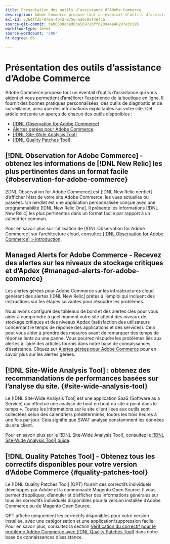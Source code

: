```yaml
---
title: Présentation des outils d’assistance d’Adobe Commerce
description: Adobe Commerce propose tout un éventail d’outils d’assistance qui vous aident et vous permettent d’améliorer l’expérience de la boutique en ligne.
exl-id: 5364ff2b-07ea-4b42-8756-adec85f4efca
source-git-commit: bab0530a3ed0ca56972bffd209a4a48297e3c195
workflow-type: tm+mt
source-wordcount: '396'
ht-degree: 0%

---
```


# Présentation des outils d’assistance d’Adobe Commerce

Adobe Commerce propose tout un éventail d’outils d’assistance qui vous aident et vous permettent d’améliorer l’expérience de la boutique en ligne.
Il fournit des bonnes pratiques personnalisées, des outils de diagnostic et de surveillance, ainsi que des informations exploitables sur votre site.
Cet article présente un aperçu de chacun des outils disponibles :

* [[!DNL Observation for Adobe Commerce]](#observation-for-adobe-commerce)
* [Alertes gérées pour Adobe Commerce](#managed-alerts-for-adobe-commerce)
* [[!DNL Site-Wide Analysis Tool]](#site-wide-analysis-tool)
* [[!DNL Quality Patches Tool]](#quality-patches-tool)

## [!DNL Observation for Adobe Commerce] - obtenez les informations de [!DNL New Relic] les plus pertinentes dans un format facile {#observation-for-adobe-commerce}

[!DNL Observation for Adobe Commerce] est [!DNL New Relic nerdlet] d’afficher l’état de votre site Adobe Commerce, les vues actuelles ou passées. Un nerdlet est une application personnalisée conçue avec une programmabilité [!DNL New Relic One]. Il présente les informations [!DNL New Relic] les plus pertinentes dans un format facile par rapport à un calendrier commun.

Pour en savoir plus sur l’utilisation de [!DNL Observation for Adobe Commerce] sur l’architecture cloud, consultez [[!DNL Observation for Adobe Commerce] > Introduction](https://experienceleague.adobe.com/docs/commerce-operations/tools/observation-for-adobe-commerce/intro.html?lang=fr).

## Managed Alerts for Adobe Commerce - Recevez des alertes sur les niveaux de stockage critiques et d’Apdex  {#managed-alerts-for-adobe-commerce}

Les alertes gérées pour Adobe Commerce sur les infrastructures cloud génèrent des alertes [!DNL New Relic] prêtes à l’emploi qui incluent des instructions sur les étapes suivantes pour résoudre les problèmes.

Nous avons configuré des tableaux de bord et des alertes clés pour vous aider à comprendre à quel moment votre site atteint des niveaux de stockage critiques et des niveaux Apdex (satisfaction des utilisateurs concernant le temps de réponse des applications et des services). Cela peut vous aider à prendre des mesures avant de remarquer des temps de réponse lents ou une panne. Vous pourrez résoudre les problèmes liés aux alertes à l’aide des articles fournis dans notre base de connaissances d’assistance. Cliquez sur [Alertes gérées pour Adobe Commerce](https://experienceleague.adobe.com/fr/docs/commerce-operations/tools/managed-alerts-for-adobe-commerce/managed-alerts-for-magento-commerce) pour en savoir plus sur les alertes gérées.


## [!DNL Site-Wide Analysis Tool] : obtenez des recommandations de performances basées sur l’analyse du site. {#site-wide-analysis-tool}

Le [!DNL Site-Wide Analysis Tool] est une application SaaS (Software as a Service) qui effectue une analyse de bout en bout du site « point dans le temps ». Toutes les informations sur le site client liées aux outils sont collectées selon des calendriers prédéterminés, toutes les trois heures à une fois par jour. Cela signifie que SWAT analyse constamment les données du site client.

Pour en savoir plus sur le [!DNL Site-Wide Analysis Tool], consultez le [[!DNL Site-Wide Analysis Tool] guide](https://experienceleague.adobe.com/docs/commerce-operations/tools/site-wide-analysis-tool/intro.html?lang=fr).

## [!DNL Quality Patches Tool] - Obtenez tous les correctifs disponibles pour votre version d’Adobe Commerce {#quality-patches-tool}

Le [!DNL Quality Patches Tool] (QPT) fournit des correctifs individuels développés par Adobe et la communauté Magento Open Source. Il vous permet d’appliquer, d’annuler et d’afficher des informations générales sur tous les correctifs individuels disponibles pour la version installée d’Adobe Commerce ou de Magento Open Source.

QPT affiche uniquement les correctifs disponibles pour votre version installée, avec une catégorisation et une application/suppression facile. Pour en savoir plus, consultez la section [Vérification du correctif pour le problème Adobe Commerce avec [!DNL Quality Patches Tool]](https://experienceleague.adobe.com/fr/docs/commerce-operations/tools/quality-patches-tool/check-patch-for-magento-issue-with-magento-quality-patches) dans notre base de connaissances d’assistance.
